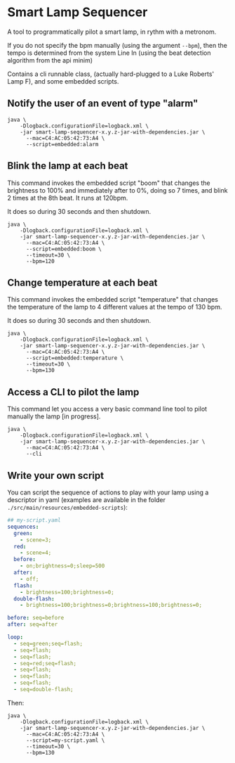 # Smart Lamp Sequencer

A tool to programmatically pilot a smart lamp, in rythm with a metronom. 

If you do not specify the bpm manually (using the argument ``--bpm``), then the tempo is determined from the system Line In (using the beat detection 
algorithm from the api minim) 

Contains a cli runnable class, (actually hard-plugged to a Luke Roberts' Lamp F), and some embedded scripts.

## Notify the user of an event of type "alarm" 
 
````shell script
java \
    -Dlogback.configurationFile=logback.xml \
    -jar smart-lamp-sequencer-x.y.z-jar-with-dependencies.jar \
      --mac=C4:AC:05:42:73:A4 \
      --script=embedded:alarm
````

## Blink the lamp at each beat

This command invokes the embedded script "boom" that changes the brightness to 100% and immediately after to 0%, 
doing so 7 times, and blink 2 times at the 8th beat. It runs at 120bpm.

It does so during 30 seconds and then shutdown.

````shell script
java \ 
    -Dlogback.configurationFile=logback.xml \
    -jar smart-lamp-sequencer-x.y.z-jar-with-dependencies.jar \
      --mac=C4:AC:05:42:73:A4 \
      --script=embedded:boom \
      --timeout=30 \ 
      --bpm=120
````

## Change temperature at each beat

This command invokes the embedded script "temperature" that changes the temperature of the lamp to 4 different values 
at the tempo of 130 bpm. 

It does so during 30 seconds and then shutdown.

````shell script
java \ 
    -Dlogback.configurationFile=logback.xml \
    -jar smart-lamp-sequencer-x.y.z-jar-with-dependencies.jar \
      --mac=C4:AC:05:42:73:A4 \
      --script=embedded:temperature \
      --timeout=30 \ 
      --bpm=130
````

## Access a CLI to pilot the lamp

This command let you access a very basic command line tool to pilot manually the lamp \[in progress\].

````shell script
java \ 
    -Dlogback.configurationFile=logback.xml \
    -jar smart-lamp-sequencer-x.y.z-jar-with-dependencies.jar \
      --mac=C4:AC:05:42:73:A4 \
      --cli
````

## Write your own script

You can script the sequence of actions to play with your lamp using a descriptor in yaml (examples are available in the folder ``./src/main/resources/embedded-scripts``):

````yaml
## my-script.yaml
sequences:
  green:
    - scene=3;
  red:
    - scene=4;
  before:
    - on;brightness=0;sleep=500
  after:
    - off;
  flash:
    - brightness=100;brightness=0;
  double-flash:
    - brightness=100;brightness=0;brightness=100;brightness=0;

before: seq=before
after: seq=after

loop:
  - seq=green;seq=flash;
  - seq=flash;
  - seq=flash;
  - seq=red;seq=flash;
  - seq=flash;
  - seq=flash;
  - seq=flash;
  - seq=double-flash;
````  

Then: 
````shell script
java \ 
    -Dlogback.configurationFile=logback.xml \
    -jar smart-lamp-sequencer-x.y.z-jar-with-dependencies.jar \
      --mac=C4:AC:05:42:73:A4 \
      --script=my-script.yaml \
      --timeout=30 \ 
      --bpm=130
````

